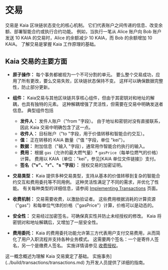 # 交易

交易是 Kaia 区块链状态变化的核心机制。 它们代表账户之间传递的信息、改变余额、部署智能合约或执行合约功能。 例如，当执行一笔从 Alice 账户向 Bob 账户发送 10 KAIA 的交易时，Alice 的余额减少 10 KAIA，而 Bob 的余额增加 10 KAIA。 了解交易是掌握 Kaia 工作原理的基础。

## Kaia 交易的主要方面

- **原子操作：** 每个事务都被视为一个不可分割的单元。 要么整个交易成功，应用了所有更改，要么交易失败，区块链状态保持不变。 这样可以确保数据完整性，防止部分更新。

- **组件：** Kaia交易与其他区块链共享核心组件，但由于其密钥对和地址的解耦，也具有独特的元素。 这种解耦增强了灵活性，但需要在交易中明确发送者信息。 典型组件包括
  - **发件人：** 发件人账户（"from "字段）。  由于地址和密钥对没有直接联系，因此 Kaia 交易中明确包含了这一点。
  - **收件人：** 目标账户（"to "字段，用于价值转移和智能合约交互）。
  - **值：** 正在转移的 KAIA 数量（"值 "字段，单位 "kei"）。
  - **数据：** 附加信息（"输入 "字段），通常用作智能合约执行的输入。
  - **费用：** 根据 `gas`（允许的最大燃气量）\* `gasPrice`（每单位燃气的价格）计算。  费用以 KAIA（单位："kei"，参见[KAIA 单位文件链接]）支付。
  - **签名（"v"、"r"、"s "字段）：** 授权交易的加密证明。

- **交易类型：** Kaia 提供多种交易类型，支持从基本的价值转移到复杂的智能合约交互和费用委托等不同用例。 这种灵活性满足了不同的需求，并优化了性能。 有关每种类型的详细信息，请参阅 [Implementing Transactions](../build/transactions/transactions.md#transaction-types) 页面。

- **收费机制：** 交易需要收费，以激励验证者。 这些费用根据消耗的计算资源（"gas"）和每单位气体的价格（"gasPrice"）计算，价格可以是动态的。

- **安全性：** 交易经过加密签名，可确保真实性并防止未经授权的修改。 Kaia 将密钥对和地址解耦后，又增加了一层安全性。

- **费用委托：** Kaia 的费用委托功能允许第三方代表用户支付交易费用，从而简化了用户入职流程并支持各种业务模式。  这需要两个签名：一个是寄件人签名，另一个是缴费人签名。 实施详情请参见 [收费授权](../build/transactions/fee-delegation.md)。

这一概念概述为理解 Kaia 交易奠定了基础。 实施事务](../build/transactions/transactions.md) 为开发人员提供了详细的指南。
